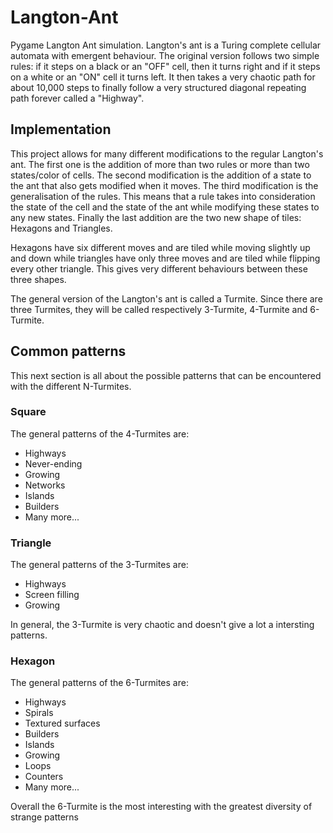 # Langton-Ant

Pygame Langton Ant simulation. Langton's ant is a Turing complete cellular automata with emergent behaviour. The original version follows two simple rules: if it steps on a black or an "OFF" cell, then it turns right and if it steps on a white or an "ON" cell it turns left. It then takes a very chaotic path for about 10,000 steps to finally follow a very structured diagonal repeating path forever called a "Highway".

## Implementation

This project allows for many different modifications to the regular Langton's ant. The first one is the addition of more than two rules or more than two states/color of cells. The second modification is the addition of a state to the ant that also gets modified when it moves. The third modification is the generalisation of the rules. This means that a rule takes into consideration the state of the cell and the state of the ant while modifying these states to any new states. Finally the last addition are the two new shape of tiles: Hexagons and Triangles. 

Hexagons have six different moves and are tiled while moving slightly up and down while triangles have only three moves and are tiled while flipping every other triangle. This gives very different behaviours between these three shapes.

The general version of the Langton's ant is called a Turmite. Since there are three Turmites, they will be called respectively 3-Turmite, 4-Turmite and 6-Turmite.

## Common patterns

This next section is all about the possible patterns that can be encountered with the different N-Turmites.

### Square

The general patterns of the 4-Turmites are:

- Highways
- Never-ending
- Growing
- Networks
- Islands
- Builders
- Many more...

### Triangle

The general patterns of the 3-Turmites are:

- Highways
- Screen filling
- Growing

In general, the 3-Turmite is very chaotic and doesn't give a lot a intersting patterns.

### Hexagon

The general patterns of the 6-Turmites are:

- Highways
- Spirals
- Textured surfaces
- Builders
- Islands
- Growing
- Loops
- Counters
- Many more...

Overall the 6-Turmite is the most interesting with the greatest diversity of strange patterns



